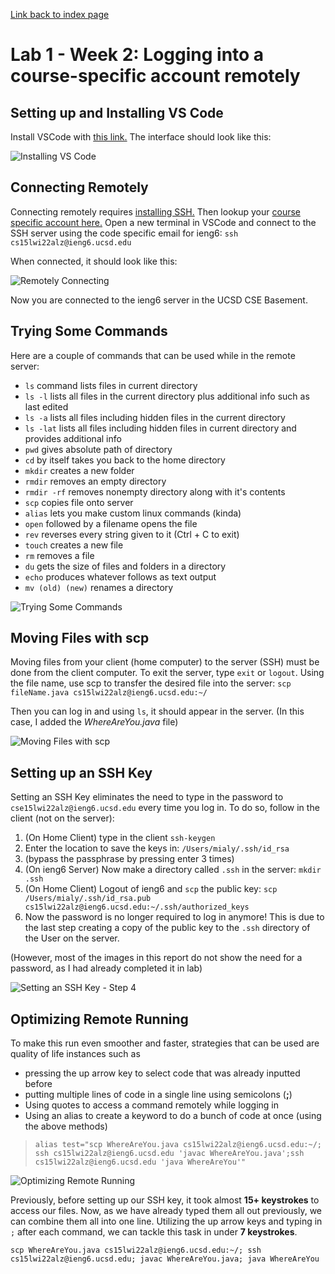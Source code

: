[Link back to index page](https://mialyssa.github.io/cse15l-lab-reports/)

# Lab 1 - Week 2: Logging into a course-specific account remotely

## Setting up and Installing VS Code

Install VSCode with [this link.](https://code.visualstudio.com/) The interface should look like this:

![Installing VS Code](https://user-images.githubusercontent.com/97639434/149594407-c008ca37-da50-4de2-acce-8ee1b3dd1c4f.png)

## Connecting Remotely 

Connecting remotely requires [installing SSH.](https://docs.microsoft.com/en-us/windows-server/administration/openssh/openssh_install_firstuse) Then lookup your [course specific account here.](https://sdacs.ucsd.edu/~icc/index.php) 
Open a new terminal in VSCode and connect to the SSH server using the code specific email for ieng6:
```ssh cs15lwi22alz@ieng6.ucsd.edu```

When connected, it should look like this: 

![Remotely Connecting](https://user-images.githubusercontent.com/97639434/149598134-bf5b5819-b38a-45b0-ba4b-1c4f8df0d220.png)

Now you are connected to the ieng6 server in the UCSD CSE Basement. 

## Trying Some Commands 

Here are a couple of commands that can be used while in the remote server:

* ```ls``` command lists files in current directory
* ```ls -l``` lists all files in the current directory plus additional info such as last edited 
* ```ls -a``` lists all files including hidden files in the current directory
* ```ls -lat``` lists all files including hidden files in current directory and provides additional info
* ```pwd``` gives absolute path of directory
* ```cd``` by itself takes you back to the home directory
* ```mkdir``` creates a new folder
* ```rmdir``` removes an empty directory
* ```rmdir -rf``` removes nonempty directory along with it's contents
* ```scp``` copies file onto server
* ```alias``` lets you make custom linux commands (kinda)	
* ```open``` followed by a filename opens the file 
* ```rev``` reverses every string given to it (Ctrl + C to exit)
* ```touch``` creates a new file
* ```rm``` removes a file
* ```du``` gets the size of files and folders in a directory
* ```echo``` produces whatever follows as text output
* ```mv (old) (new)``` renames a directory

![Trying Some Commands](https://user-images.githubusercontent.com/97639434/149598715-905eef64-ddb3-4583-aae2-ff59496d8b48.png)

## Moving Files with scp

Moving files from your client (home computer) to the server (SSH) must be done from the client computer. To exit the server, type ```exit``` or ```logout```.
Using the file name, use scp to transfer the desired file into the server:
```scp fileName.java cs15lwi22alz@ieng6.ucsd.edu:~/```

Then you can log in and using ```ls```, it should appear in the server. (In this case, I added the *WhereAreYou.java* file)

![Moving Files with scp](https://user-images.githubusercontent.com/97639434/149599685-9d23b532-4956-4218-b266-a5814ae7083f.png)

## Setting up an SSH Key

Setting an SSH Key eliminates the need to type in the password to ```cse15lwi22alz@ieng6.ucsd.edu``` every time you log in.
To do so, follow in the client (not on the server):
1. (On Home Client) type in the client ```ssh-keygen```
2. Enter the location to save the keys in: ```/Users/mialy/.ssh/id_rsa```
3. (bypass the passphrase by pressing enter 3 times)
4. (On ieng6 Server) Now make a directory called ```.ssh``` in the server: ```mkdir .ssh```
5. (On Home Client) Logout of ieng6 and ```scp``` the public key: ```scp /Users/mialy/.ssh/id_rsa.pub cs15lwi22alz@ieng6.ucsd.edu:~/.ssh/authorized_keys```
6. Now the password is no longer required to log in anymore! This is due to the last step creating a copy of the public key to the ```.ssh``` directory of the User on the server.

(However, most of the images in this report do not show the need for a password, as I had already completed it in lab)

![Setting an SSH Key - Step 4](https://user-images.githubusercontent.com/97639434/149600346-2bc5d4e8-2a18-4c42-a92a-cbf09957de54.png)

## Optimizing Remote Running

To make this run even smoother and faster, strategies that can be used are quality of life instances such as
* pressing the up arrow key to select code that was already inputted before
* putting multiple lines of code in a single line using semicolons (__;__)
* Using quotes to access a command remotely while logging in
* Using an alias to create a keyword to do a bunch of code at once (using the above methods)
> ```alias test="scp WhereAreYou.java cs15lwi22alz@ieng6.ucsd.edu:~/; ssh cs15lwi22alz@ieng6.ucsd.edu 'javac WhereAreYou.java';ssh cs15lwi22alz@ieng6.ucsd.edu 'java WhereAreYou'" ```

![Optimizing Remote Running](https://user-images.githubusercontent.com/97639434/149601466-6c966840-a367-4b95-ba8b-9bc3e3eb05a9.png)

Previously, before setting up our SSH key, it took almost __15+ keystrokes__ to access our files. Now, as we have already typed them all out previously, we can combine them all into one line. Utilizing the up arrow keys and typing in ```;``` after each command, we can tackle this task in under __7 keystrokes__.

``` scp WhereAreYou.java cs15lwi22alz@ieng6.ucsd.edu:~/; ssh cs15lwi22alz@ieng6.ucsd.edu; javac WhereAreYou.java; java WhereAreYou ```


